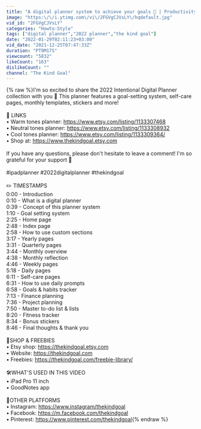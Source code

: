 ```yaml
---
title: "A digital planner system to achieve your goals 💫 | Productivity, self-care, stickers & more!"
image: "https:\/\/i.ytimg.com\/vi\/2FGVgCJVsLY\/hqdefault.jpg"
vid_id: "2FGVgCJVsLY"
categories: "Howto-Style"
tags: ["digital planner","2022 planner","the kind goal"]
date: "2022-01-29T02:11:23+03:00"
vid_date: "2021-12-25T07:47:33Z"
duration: "PT9M17S"
viewcount: "5832"
likeCount: "163"
dislikeCount: ""
channel: "The Kind Goal"
---
```

{% raw %}I'm so excited to share the 2022 Intentional Digital Planner collection with you 💖 This planner features a goal-setting system, self-care pages, monthly templates, stickers and more! <br /><br />🔗 LINKS<br />• Warm tones planner: <a rel="nofollow" target="blank" href="https://www.etsy.com/listing/1133307468">https://www.etsy.com/listing/1133307468</a><br />• Neutral tones planner: <a rel="nofollow" target="blank" href="https://www.etsy.com/listing/1133308932">https://www.etsy.com/listing/1133308932</a><br />• Cool tones planner: <a rel="nofollow" target="blank" href="https://www.etsy.com/listing/1133309364/">https://www.etsy.com/listing/1133309364/</a><br />• Shop at: <a rel="nofollow" target="blank" href="https://www.thekindgoal.etsy.com">https://www.thekindgoal.etsy.com</a><br /><br />If you have any questions, please don't hesitate to leave a comment! I'm so grateful for your support 💖<br /><br />#ipadplanner #2022digitalplanner #thekindgoal<br /><br />✏️ TIMESTAMPS<br />0:00 - Introduction<br />0:10 - What is a digital planner<br />0:39 - Concept of this planner system<br />1:10 - Goal setting system<br />2:25 - Home page<br />2:48 - Index page<br />2:58 - How to use custom sections<br />3:17 - Yearly pages<br />3:31 - Quarterly pages<br />3:44 - Monthly overview<br />4:38 - Monthly reflection<br />4:46 - Weekly pages<br />5:18 - Daily pages<br />6:11 - Self-care pages<br />6:31 - How to use daily prompts<br />6:58 - Goals &amp; habits tracker<br />7:13 - Finance planning<br />7:36 - Project planning<br />7:50 - Master to-do list &amp; lists<br />8:20 - Fitness tracker<br />8:34 - Bonus stickers<br />8:46 - Final thoughts &amp; thank you<br /><br />🛒SHOP &amp; FREEBIES<br />• Etsy shop: <a rel="nofollow" target="blank" href="https://thekindgoal.etsy.com">https://thekindgoal.etsy.com</a><br />• Website: <a rel="nofollow" target="blank" href="https://thekindgoal.com">https://thekindgoal.com</a><br />• Freebies: <a rel="nofollow" target="blank" href="https://thekindgoal.com/freebie-library/">https://thekindgoal.com/freebie-library/</a><br /><br />🛠️WHAT'S USED IN THIS VIDEO<br />• iPad Pro 11 inch <br />• GoodNotes app<br /><br />💖OTHER PLATFORMS<br />• Instagram: <a rel="nofollow" target="blank" href="https://www.instagram/thekindgoal">https://www.instagram/thekindgoal</a><br />• Facebook: <a rel="nofollow" target="blank" href="https://m.facebook.com/thekindgoal">https://m.facebook.com/thekindgoal</a><br />• Pinterest: <a rel="nofollow" target="blank" href="https://www.pinterest.com/thekindgoal">https://www.pinterest.com/thekindgoal</a>{% endraw %}
